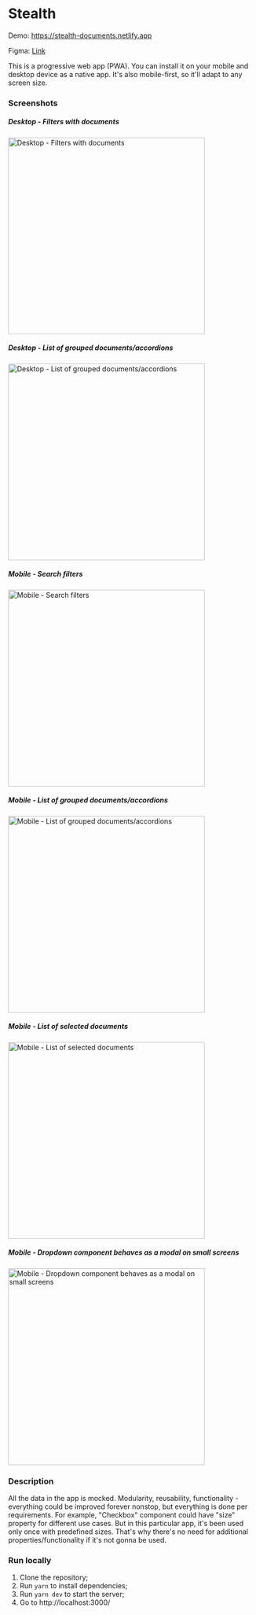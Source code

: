 # Stealth

Demo: https://stealth-documents.netlify.app

Figma: [Link](<https://www.figma.com/file/BCkNwI00OAdMSCp45TEVvU/1.10.2024-Front-end-Developer-Challenge-(Kamil)?type=design&node-id=1481-65958&mode=design&t=xO4nEyb703gbJhL4-0>)

This is a progressive web app (PWA). You can install it on your mobile and desktop device as a native app. It's also mobile-first, so it'll adapt to any screen size.

### Screenshots

##### Desktop - Filters with documents

<img src=https://github.com/kamilniftaliev/stealth/assets/6189175/f9429311-68b4-4405-adbd-39019efaeb3b alt="Desktop - Filters with documents" height="400" />

##### Desktop - List of grouped documents/accordions

<img src=https://github.com/kamilniftaliev/stealth/assets/6189175/f4b1c03d-7064-43e3-94b7-379f450cf6a9 alt="Desktop - List of grouped documents/accordions" height="400" />

##### Mobile - Search filters

<img src=https://github.com/kamilniftaliev/stealth/assets/6189175/07533543-9e65-4d9c-934a-6d46c0d8724a alt="Mobile - Search filters" height="400" />

##### Mobile - List of grouped documents/accordions

<img src=https://github.com/kamilniftaliev/stealth/assets/6189175/893d0098-4879-44e1-9dd5-d4c60a948777 alt="Mobile - List of grouped documents/accordions" height="400" />

##### Mobile - List of selected documents

<img src=https://github.com/kamilniftaliev/stealth/assets/6189175/ea00e5ac-3949-42ff-a216-38bdf74c1a36 alt="Mobile - List of selected documents" height="400" />

##### Mobile - Dropdown component behaves as a modal on small screens

<img src=https://github.com/kamilniftaliev/stealth/assets/6189175/44bfca31-cef0-467d-917f-4e277f445d07 alt="Mobile - Dropdown component behaves as a modal on small screens" height="400" />

### Description

All the data in the app is mocked. Modularity, reusability, functionality - everything could be improved forever nonstop, but everything is done per requirements. For example, "Checkbox" component could have "size" property for different use cases. But in this particular app, it's been used only once with predefined sizes. That's why there's no need for additional properties/functionality if it's not gonna be used.

### Run locally

1. Clone the repository;
2. Run `yarn` to install dependencies;
3. Run `yarn dev` to start the server;
4. Go to http://localhost:3000/
